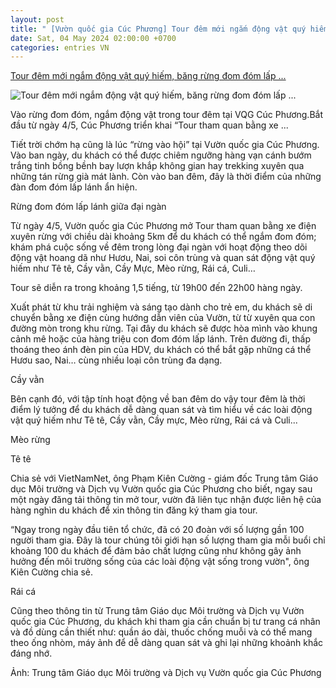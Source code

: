 ```yaml
---
layout: post
title: " [Vườn quốc gia Cúc Phương] Tour đêm mới ngắm động vật quý hiếm, băng rừng đom đóm lấp ..."
date: Sat, 04 May 2024 02:00:00 +0700
categories: entries VN
---
```

[Tour đêm mới ngắm động vật quý hiếm, băng rừng đom đóm lấp ...](https://vietnamnet.vn/tour-dem-moi-ngam-dong-vat-quy-hiem-bang-rung-dom-dom-lap-lanh-o-cuc-phuong-2277095.html)

![Tour đêm mới ngắm động vật quý hiếm, băng rừng đom đóm lấp ...](https://static-images.vnncdn.net/files/publish/2024/5/4/tour-dem-moi-ngam-dong-vat-quy-hiem-bang-rung-dom-dom-lap-lanh-o-cuc-phuong-877.jpg)

Vào rừng đom đóm, ngắm động vật trong tour đêm tại VQG Cúc Phương.Bắt đầu từ ngày 4/5, Cúc Phương triển khai “Tour tham quan bằng xe ...

Tiết trời chớm hạ cũng là lúc “rừng vào hội” tại Vườn quốc gia Cúc Phương. Vào ban ngày, du khách có thể được chiêm ngưỡng hàng vạn cánh bướm trắng tinh bồng bềnh bay lượn khắp không gian hay trekking xuyên qua những tán rừng già mát lành. Còn vào ban đêm, đây là thời điểm của những đàn đom đóm lấp lánh ẩn hiện.

Rừng đom đóm lấp lánh giữa đại ngàn

Từ ngày 4/5, Vườn quốc gia Cúc Phương mở Tour tham quan bằng xe điện xuyên rừng với chiều dài khoảng 5km để du khách có thể ngắm đom đóm; khám phá cuộc sống về đêm trong lòng đại ngàn với hoạt động theo dõi động vật hoang dã như Hươu, Nai, soi côn trùng và quan sát động vật quý hiếm như Tê tê, Cầy vằn, Cầy Mực, Mèo rừng, Rái cá, Culi…

Tour sẽ diễn ra trong khoảng 1,5 tiếng, từ 19h00 đến 22h00 hàng ngày.

Xuất phát từ khu trải nghiệm và sáng tạo dành cho trẻ em, du khách sẽ di chuyển bằng xe điện cùng hướng dẫn viên của Vườn, từ từ xuyên qua con đường mòn trong khu rừng. Tại đây du khách sẽ được hòa mình vào khung cảnh mê hoặc của hàng triệu con đom đóm lấp lánh. Trên đường đi, thấp thoáng theo ánh đèn pin của HDV, du khách có thể bắt gặp những cá thể Hươu sao, Nai… cùng nhiều loại côn trùng đa dạng.

Cầy vằn

Bên cạnh đó, với tập tính hoạt động về ban đêm do vậy tour đêm là thời điểm lý tưởng để du khách dễ dàng quan sát và tìm hiểu về các loài động vật quý hiếm như Tê tê, Cầy vằn, Cầy mực, Mèo rừng, Rái cá và Culi...

Mèo rừng

Tê tê

Chia sẻ với VietNamNet, ông Phạm Kiên Cường - giám đốc Trung tâm Giáo dục Môi trường và Dịch vụ Vườn quốc gia Cúc Phương cho biết, ngay sau một ngày đăng tải thông tin mở tour, vườn đã liên tục nhận được liên hệ của hàng nghìn du khách để xin thông tin đăng ký tham gia tour.

“Ngay trong ngày đầu tiên tổ chức, đã có 20 đoàn với số lượng gần 100 người tham gia. Đây là tour chúng tôi giới hạn số lượng tham gia mỗi buổi chỉ khoảng 100 du khách để đảm bảo chất lượng cũng như không gây ảnh hưởng đến môi trường sống của các loài động vật sống trong vườn", ông Kiên Cường chia sẻ.

Rái cá

Cũng theo thông tin từ Trung tâm Giáo dục Môi trường và Dịch vụ Vườn quốc gia Cúc Phương, du khách khi tham gia cần chuẩn bị tư trang cá nhân và đồ dùng cần thiết như: quần áo dài, thuốc chống muỗi và có thể mang theo ống nhòm, máy ảnh để dễ dàng quan sát và ghi lại những khoảnh khắc đáng nhớ.

Ảnh: Trung tâm Giáo dục Môi trường và Dịch vụ Vườn quốc gia Cúc Phương

